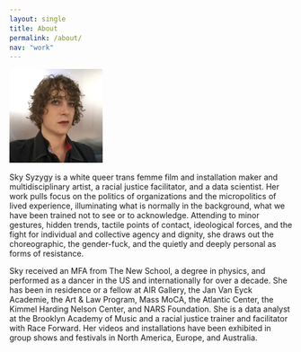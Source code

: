 ```yaml
---
layout: single
title: About
permalink: /about/
nav: "work"
---
```


<img src="/assets/Headshot.png" alt="Headshot" style="width: 33%;" />

Sky Syzygy is a white queer trans femme film and installation maker and multidisciplinary artist, a racial justice facilitator, and a data scientist. Her work pulls focus on the politics of organizations and the micropolitics of lived experience, illuminating what is normally in the background, what we have been trained not to see or to acknowledge. Attending to minor gestures, hidden trends, tactile points of contact, ideological forces, and the fight for individual and collective agency and dignity, she draws out the choreographic, the gender-fuck, and the quietly and deeply personal as forms of resistance.

Sky received an MFA from The New School, a degree in physics, and performed as a dancer in the US and internationally for over a decade. She has been in residence or a fellow at AIR Gallery, the Jan Van Eyck Academie, the Art &amp; Law Program, Mass MoCA, the Atlantic Center, the Kimmel Harding Nelson Center, and NARS Foundation. She is a data analyst at the Brooklyn Academy of Music and a racial justice trainer and facilitator with Race Forward. Her videos and installations have been exhibited in group shows and festivals in North America, Europe, and Australia.
